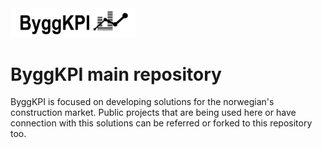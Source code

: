 <img src="Documents/Logo Black.png" alt="ByggKPI Logo" style="width: 200px" />  

# **ByggKPI main repository** 

ByggKPI is focused on developing solutions for the norwegian's construction market. Public projects that are being used here or have connection with this solutions can be referred or forked to this repository too.
